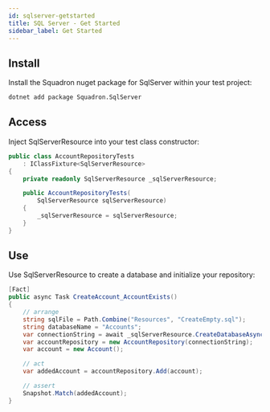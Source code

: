 ```yaml
---
id: sqlserver-getstarted
title: SQL Server - Get Started
sidebar_label: Get Started
---
```


## Install
Install the Squadron nuget package for SqlServer within your test project:

```bash
dotnet add package Squadron.SqlServer
```

## Access
Inject SqlServerResource into your test class constructor:

```csharp
public class AccountRepositoryTests
    : IClassFixture<SqlServerResource>
{
    private readonly SqlServerResource _sqlServerResource;

    public AccountRepositoryTests(
        SqlServerResource sqlServerResource)
    {
        _sqlServerResource = sqlServerResource;
    }
}
```

## Use
Use SqlServerResource to create a database and initialize your repository:

```csharp
[Fact]
public async Task CreateAccount_AccountExists()
{
    // arrange
    string sqlFile = Path.Combine("Resources", "CreateEmpty.sql");
    string databaseName = "Accounts";
    var connectionString = await _sqlServerResource.CreateDatabaseAsync(sqlFile, databaseName);
    var accountRepository = new AccountRepository(connectionString);
    var account = new Account();

    // act
    var addedAccount = accountRepository.Add(account);

    // assert
    Snapshot.Match(addedAccount);
}
```